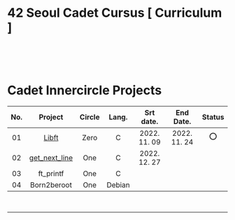 
# 42 Seoul Cadet Cursus [ Curriculum ]

</br></br></br>
# Cadet Innercircle Projects


|No.|Project|Circle|Lang.|Srt date.|End Date.|Status|
|:-:|:-:|:-:|:-:|:-:|:-:|:-:|
|01|[Libft](https://github.com/h-beeen/42cursus/tree/master/libft/libft)|Zero|C|2022. 11. 09|2022. 11. 24|:o:|
|02|[get_next_line](https://github.com/h-beeen/42cursus/tree/master/get_next_line/get_next_line)|One|C|2022. 12. 27|||
|03|ft_printf|One|C||||
|04|Born2beroot|One|Debian||||
</br>

---